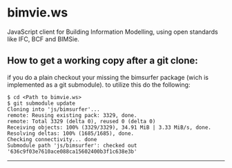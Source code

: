 bimvie.ws
============

JavaScript client for Building Information Modelling, using open standards like IFC, BCF and BIMSie.

## How to get a working copy after a git clone:
if you do a plain checkout your missing the bimsurfer package (wich is implemented as a git submodule).
to utilize this do the following:

    $ cd <Path to bimvie.ws>
    $ git submodule update
    Cloning into 'js/bimsurfer'...
    remote: Reusing existing pack: 3329, done.
    remote: Total 3329 (delta 0), reused 0 (delta 0)
    Receiving objects: 100% (3329/3329), 34.91 MiB | 3.33 MiB/s, done.
    Resolving deltas: 100% (1685/1685), done.
    Checking connectivity... done
    Submodule path 'js/bimsurfer': checked out '636c9f03e7610ace088ca15602400b3f1c638e3b'
***

